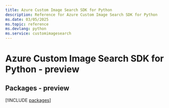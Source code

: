 ```yaml
---
title: Azure Custom Image Search SDK for Python
description: Reference for Azure Custom Image Search SDK for Python
ms.date: 03/05/2025
ms.topic: reference
ms.devlang: python
ms.service: customimagesearch
---
```

# Azure Custom Image Search SDK for Python - preview
## Packages - preview
[!INCLUDE [packages](custom-image-search-index.md)]